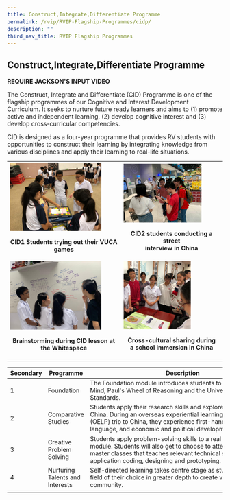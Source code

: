 ```yaml
---
title: Construct,Integrate,Differentiate Programme
permalink: /rvip/RVIP-Flagship-Programmes/cidp/
description: ""
third_nav_title: RVIP Flagship Programmes
---
```

## Construct,Integrate,Differentiate Programme

**REQUIRE JACKSON'S INPUT VIDEO**

The Construct, Integrate and Differentiate (CID) Programme is one of the flagship programmes of our Cognitive and Interest Development Curriculum. It seeks to nurture future ready learners and aims to (1) promote active and independent learning, (2) develop cognitive interest and (3) develop cross-curricular competencies.

CID is designed as a four-year programme that provides RV students with opportunities to construct their learning by integrating knowledge from various disciplines and apply their learning to real-life situations.

|   |   |
|---|---|
| <img src="/images/CID1 students trying out their VUCA games.jpg" style="width:85%"> <p align=center>**CID1 Students trying out their VUCA games**</p>  | <img src="/images/CID2 students conducting a street interview in China.jpg" style="width:81%"><p align=center>**CID2 students conducting a street  <br>interview in China**</p>  |
| <img src="/images/Brainstorming during CID lesson at the Whitespace.jpg" style="width:85%"><p align=center>**Brainstorming during CID lesson at the Whitespace**</p>  | <img src="/images/Cross-cultural sharing during a school immersion in China (2).jpg" style="width:70%"><p align=center>**Cross-cultural sharing during a school immersion in China**</p>  |
|   |   |

| Secondary  | Programme  | Description  |
|---|---|---|
| 1  | Foundation  | The Foundation module introduces students to the Habits of Mind, Paul's Wheel of Reasoning and the Universal Intellectual Standards.  |
| 2  | Comparative Studies  | Students apply their research skills and explore different facets of China. During an overseas experiential learning programme (OELP) trip to China, they experience first-hand China’s culture, language, and economic and political developments.  |
| 3  | Creative Problem Solving  | Students apply problem-solving skills to a real life problem in this module. Students will also get to choose to attend one of five master classes that teaches relevant technical skills such as application coding, designing and prototyping.  |
| 4  | Nurturing Talents and Interests  | Self-directed learning takes centre stage as students explore a field of their choice in greater depth to create value for the community.  |
|   |   |   |
